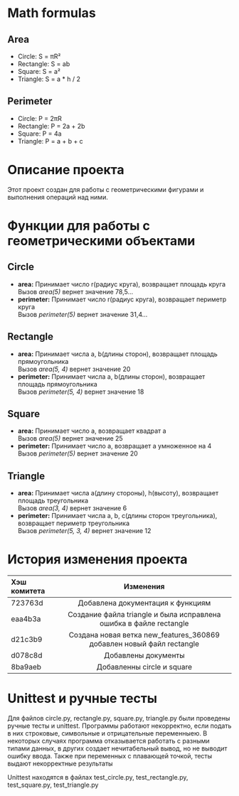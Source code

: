 # Math formulas
## Area
- Circle: S = πR²
- Rectangle: S = ab
- Square: S = a²
- Triangle: S = a * h / 2

## Perimeter
- Circle: P = 2πR
- Rectangle: P = 2a + 2b
- Square: P = 4a
- Triangle: P = a + b + c

# Описание проекта
Этот проект создан для работы с геометрическими фигурами и выполнения операций над ними.
# Функции для работы с геометрическими объектами
## Circle
* **area:** Принимает число r(радиус круга), возвращает площадь круга \
Вызов _area(5)_ вернет значение 78,5... 
* **perimeter:** Принимает число r(радиус круга), возвращает периметр круга \
Вызов _perimeter(5)_ вернет значение 31,4... 
## Rectangle
* **area:** Принимает числа a, b(длины сторон), возвращает площадь прямоугольника \
Вызов _area(5, 4)_ вернет значение 20 
* **perimeter:** Принимает числа a, b(длины сторон), возвращает площадь прямоугольника \
Вызов _perimeter(5, 4)_ вернет значение 18 
## Square
* **area:** Принимает число a, возвращает квадрат a \
Вызов _area(5)_ вернет значение 25
* **perimeter:** Принимает число a, возвращает a умноженное на 4 \
Вызов _perimeter(5)_ вернет значение 20
## Triangle
* **area:** Принимает числа a(длину стороны), h(высоту), возвращает площадь треугольника \
Вызов _area(3, 4)_ вернет значение 6
* **perimeter:** Принимает числа a, b, c(длины сторон треугольника), возвращает периметр треугольника \
Вызов _perimeter(5, 3, 4)_ вернет значение 12
# История изменения проекта
| Хэш комитета  | Изменения                                                               | 
|:------------- |:-----------------------------------------------------------------------:| 
| 723763d       | Добавлена документация к функциям                                       | 
| eaa4b3a       | Создание файла triangle и была исправлена ошибка в файле rectangle      | 
| d21c3b9       | Создана новая ветка new_features_360869 добавлен новый файл rectangle   | 
| d078c8d       | Добавлены документы                                                     | 
| 8ba9aeb       | Добавленны сircle и square                                              |

# Unittest и ручные тесты
Для файлов circle.py, rectangle.py, square.py, triangle.py были проведены ручные тесты и unittest. Программы работают некорректно, если подать в них строковые, символьные и отрицательные переменныею. В некоторых случаях программа отказывается работать с разными типами данных, в других создает нечитабельный вывод, но не выводит ошибку ввода.
Также при переменных с плавающей точкой, тесты выдают некорректные результаты

Unittest находятся в файлах test_circle.py, test_rectangle.py, test_square.py, test_triangle.py


